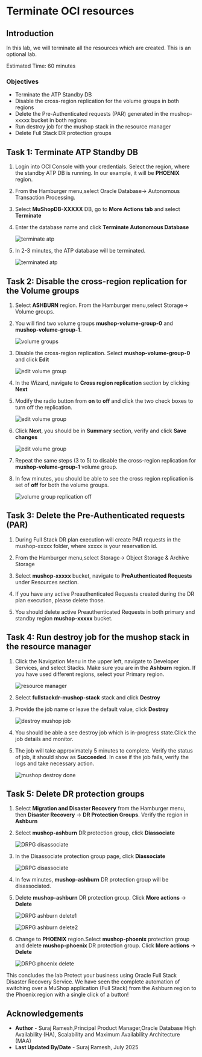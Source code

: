 # Terminate OCI resources

## Introduction

In this lab, we will terminate all the resources which are created. This is an optional lab.

Estimated Time: 60 minutes

### Objectives

- Terminate the ATP Standby DB
- Disable the cross-region replication for the volume groups in both regions
- Delete the Pre-Authenticated requests (PAR) generated in the mushop-xxxxx bucket in both regions
- Run destroy job for the mushop stack in the resource manager
- Delete Full Stack DR protection groups

## Task 1: Terminate ATP Standby DB

1. Login into OCI Console with your credentials. Select the region, where the standby ATP DB is running. In our example, it will be **PHOENIX** region.

2. From the Hamburger menu,select Oracle Database-> Autonomous Transaction Processing.

3. Select **MuShopDB-XXXXX** DB, go to **More Actions tab** and select **Terminate**

4. Enter the database name and click **Terminate Autonomous Database**

    ![terminate atp](./images/terminate-atp.png " ")

5. In 2-3 minutes, the ATP database will be terminated.

    ![terminated atp](./images/atp-terminated.png " ")

## Task 2: Disable the cross-region replication for the Volume groups

1. Select **ASHBURN** region. From the Hamburger menu,select Storage-> Volume groups.

2. You will find two volume groups **mushop-volume-group-0** and **mushop-volume-group-1**. 

    ![volume groups](./images/volume-groups.png " ")

3. Disable the cross-region replication. Select **mushop-volume-group-0** and click **Edit**

    ![edit volume group](./images/edit-volume-group0.png " ")

4. In the Wizard, navigate to **Cross region replication** section by clicking **Next**

5. Modify the radio button from **on** to **off** and click the two check boxes to turn off the replication.

    ![edit volume group](./images/edit-volume-group0-1.png " ")

6. Click **Next**, you should be in **Summary** section, verify and click **Save changes**

    ![edit volume group](./images/edit-volume-group0-2.png " ")

7. Repeat the same steps (3 to 5) to disable the cross-region replication for **mushop-volume-group-1** volume group.

8. In few minutes, you should be able to see the cross region replication is set of **off** for both the volume groups.

    ![volume group replication off](./images/volume-group-replication-off.png " ")


## Task 3: Delete the Pre-Authenticated requests (PAR)

1. During Full Stack DR plan execution will create PAR requests in the mushop-xxxxx folder, where xxxxx is your reservation id.

2. From the Hamburger menu,select Storage-> Object Storage & Archive Storage

3. Select **mushop-xxxxx** bucket, navigate to **PreAuthenticated Requests** under Resources section.

4. If you have any active Preauthenticated Requests created during the DR plan execution, please delete those.

5. You should delete active Preauthenticated Requests in both primary and standby region **mushop-xxxxx**  bucket.


## Task 4: Run destroy job for the mushop stack in the resource manager

1. Click the Navigation Menu in the upper left, navigate to Developer Services, and select Stacks. Make sure you are in the **Ashburn** region. If you have used different regions, select your Primary region.

    ![resource manager](./images/ashburn-resource-manager.png " ")

2. Select **fullstackdr-mushop-stack** stack and click **Destroy**

3. Provide the job name or leave the default value, click **Destroy**

    ![destroy mushop job](./images/ashburn-destory-job.png " ")

4. You should be able a see destroy job which is in-progress state.Click the job details and monitor.

5. The job will take approximately 5 minutes to complete. Verify the status of job, it should show as **Succeeded**. In case if the job fails, verify the logs and take necessary action.

    ![mushop destroy done](./images/ashburn-mushop-destroy-job-done.png " ")

## Task 5: Delete DR protection groups

1. Select **Migration and Disaster Recovery** from the Hamburger menu, then **Disaster Recovery** -> **DR Protection Groups**. Verify the region in **Ashburn**

2. Select **mushop-ashburn** DR protection group, click **Diassociate** 

    ![DRPG disassociate](./images/ashburn-drpg-diassociate-1.png " ")

3. In the Disassociate protection group page, click **Diassociate** 

    ![DRPG disassociate](./images/ashburn-drpg-diassociate-2.png " ")

4. In few minutes, **mushop-ashburn** DR protection group will be disassociated.

5. Delete **mushop-ashburn** DR protection group. Click **More actions** -> **Delete**

    ![DRPG ashburn delete1](./images/ashburn-drpg-delete1.png " ")

    ![DRPG ashburn delete2](./images/ashburn-drpg-delete2.png " ")

6. Change to **PHOENIX** region.Select **mushop-phoenix** protection group and delete **mushop-phoenix** DR protection group. Click **More actions** -> **Delete**

    ![DRPG phoenix delete](./images/phoenix-drpg-delete.png " ")

This concludes the lab Protect your business using Oracle Full Stack Disaster Recovery Service. We have seen the complete automation of switching over a MuShop application (Full Stack) from the Ashburn region to the Phoenix region with a single click of a button! 


## Acknowledgements

- **Author** - Suraj Ramesh,Principal Product Manager,Oracle Database High Availability (HA), Scalability and Maximum Availability Architecture (MAA)
- **Last Updated By/Date** - Suraj Ramesh, July 2025

